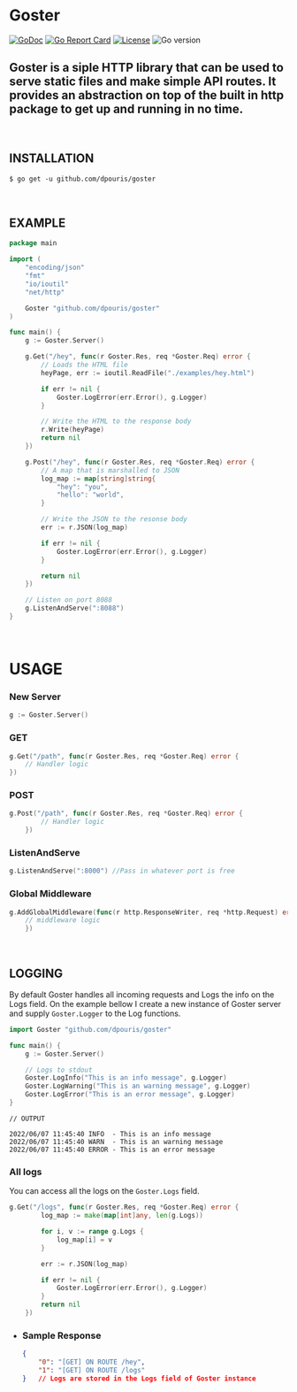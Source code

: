 # Goster
[![GoDoc](https://godoc.org/github.com/gomarkdown/markdown?status.svg)](https://pkg.go.dev/github.com/dpouris/goster)
[![Go Report Card](https://goreportcard.com/badge/github.com/dpouris/goster)](https://goreportcard.com/report/github.com/dpouris/goster)
[![License](https://img.shields.io/github/license/dpouris/goster)](https://github.com/dpouris/goster/blob/master/LICENSE)
![Go version](https://img.shields.io/github/go-mod/go-version/dpouris/goster)




Goster is a siple HTTP library that can be used to serve static files and make simple API routes. It provides an abstraction on top of the built in http package to get up and running in no time.
-
<br>


## **INSTALLATION**

```shell
$ go get -u github.com/dpouris/goster
```
<br>

## **EXAMPLE**

```go
package main

import (
	"encoding/json"
	"fmt"
	"io/ioutil"
	"net/http"

	Goster "github.com/dpouris/goster"
)

func main() {
	g := Goster.Server()

	g.Get("/hey", func(r Goster.Res, req *Goster.Req) error {
        // Loads the HTML file
		heyPage, err := ioutil.ReadFile("./examples/hey.html")

		if err != nil {
            Goster.LogError(err.Error(), g.Logger)
		}

        // Write the HTML to the response body
		r.Write(heyPage)
		return nil
	})

	g.Post("/hey", func(r Goster.Res, req *Goster.Req) error {
		// A map that is marshalled to JSON
		log_map := map[string]string{
			"hey": "you",
			"hello": "world",
		}

		// Write the JSON to the resonse body
		err := r.JSON(log_map)

		if err != nil {
            Goster.LogError(err.Error(), g.Logger)
		}

		return nil
	})

    // Listen on port 8088
	g.ListenAndServe(":8088")
}

```
<br>

# **USAGE**

### **New Server**
```go
g := Goster.Server()
```

### **GET**
```go
g.Get("/path", func(r Goster.Res, req *Goster.Req) error {
	// Handler logic
})
```

### **POST**
```go
g.Post("/path", func(r Goster.Res, req *Goster.Req) error {
		// Handler logic
	})
```

### **ListenAndServe**
```go
g.ListenAndServe(":8000") //Pass in whatever port is free
```

### **Global Middleware**
```go
g.AddGlobalMiddleware(func(r http.ResponseWriter, req *http.Request) error {
    // middleware logic
	})
```
<br>

## **LOGGING**

By default Goster handles all incoming requests and Logs the info on the Logs field. On the example bellow I create a new instance of Goster server and supply `Goster.Logger` to the Log functions.
```go
import Goster "github.com/dpouris/goster"

func main() {
	g := Goster.Server()

    // Logs to stdout
    Goster.LogInfo("This is an info message", g.Logger)
    Goster.LogWarning("This is an warning message", g.Logger)
    Goster.LogError("This is an error message", g.Logger)
}
```
```shell
// OUTPUT

2022/06/07 11:45:40 INFO  - This is an info message
2022/06/07 11:45:40 WARN  - This is an warning message
2022/06/07 11:45:40 ERROR - This is an error message
```

### **All logs**

You can access all the logs on the `Goster.Logs` field.

```go
g.Get("/logs", func(r Goster.Res, req *Goster.Req) error {
		log_map := make(map[int]any, len(g.Logs))

		for i, v := range g.Logs {
			log_map[i] = v
		}

		err := r.JSON(log_map)

		if err != nil {
			Goster.LogError(err.Error(), g.Logger)
		}
		return nil
	})
```

 - ### Sample Response

	```json
	{
		"0": "[GET] ON ROUTE /hey",
		"1": "[GET] ON ROUTE /logs"
	}	// Logs are stored in the Logs field of Goster instance
	```

